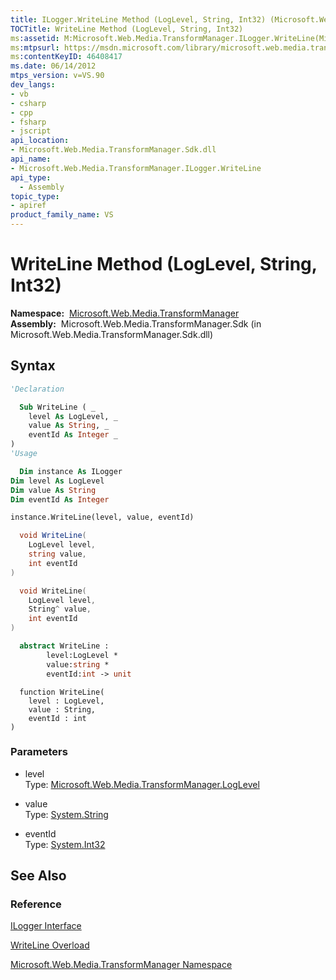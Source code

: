```yaml
---
title: ILogger.WriteLine Method (LogLevel, String, Int32) (Microsoft.Web.Media.TransformManager)
TOCTitle: WriteLine Method (LogLevel, String, Int32)
ms:assetid: M:Microsoft.Web.Media.TransformManager.ILogger.WriteLine(Microsoft.Web.Media.TransformManager.LogLevel,System.String,System.Int32)
ms:mtpsurl: https://msdn.microsoft.com/library/microsoft.web.media.transformmanager.ilogger.writeline(v=VS.90)
ms:contentKeyID: 46408417
ms.date: 06/14/2012
mtps_version: v=VS.90
dev_langs:
- vb
- csharp
- cpp
- fsharp
- jscript
api_location:
- Microsoft.Web.Media.TransformManager.Sdk.dll
api_name:
- Microsoft.Web.Media.TransformManager.ILogger.WriteLine
api_type:
  - Assembly
topic_type:
- apiref
product_family_name: VS
---
```


# WriteLine Method (LogLevel, String, Int32)

**Namespace:**  [Microsoft.Web.Media.TransformManager](microsoft-web-media-transformmanager-namespace.md)  
**Assembly:**  Microsoft.Web.Media.TransformManager.Sdk (in Microsoft.Web.Media.TransformManager.Sdk.dll)

## Syntax

```vb
'Declaration

  Sub WriteLine ( _
    level As LogLevel, _
    value As String, _
    eventId As Integer _
)
'Usage

  Dim instance As ILogger
Dim level As LogLevel
Dim value As String
Dim eventId As Integer

instance.WriteLine(level, value, eventId)
```

```csharp
  void WriteLine(
    LogLevel level,
    string value,
    int eventId
)
```

```cpp
  void WriteLine(
    LogLevel level, 
    String^ value, 
    int eventId
)
```

``` fsharp
  abstract WriteLine : 
        level:LogLevel * 
        value:string * 
        eventId:int -> unit 
```

```jscript
  function WriteLine(
    level : LogLevel, 
    value : String, 
    eventId : int
)
```

### Parameters

  - level  
    Type: [Microsoft.Web.Media.TransformManager.LogLevel](loglevel-enumeration-microsoft-web-media-transformmanager.md)  

<!-- end list -->

  - value  
    Type: [System.String](https://msdn.microsoft.com/library/s1wwdcbf)  

<!-- end list -->

  - eventId  
    Type: [System.Int32](https://msdn.microsoft.com/library/td2s409d)  

## See Also

### Reference

[ILogger Interface](ilogger-interface-microsoft-web-media-transformmanager.md)

[WriteLine Overload](ilogger-writeline-method-microsoft-web-media-transformmanager.md)

[Microsoft.Web.Media.TransformManager Namespace](microsoft-web-media-transformmanager-namespace.md)
